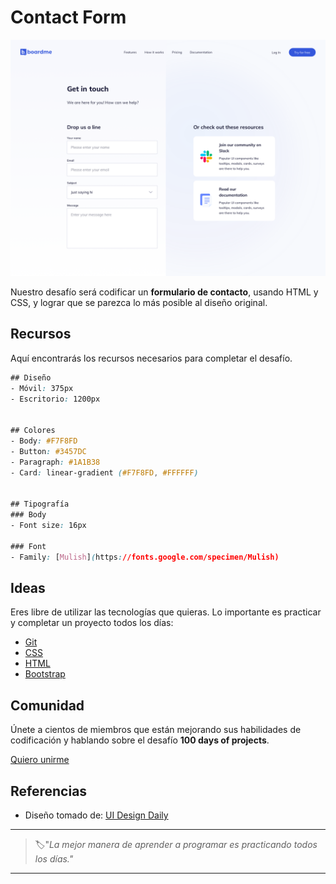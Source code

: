 # Contact Form


![contact form](./img/87-day.png)

Nuestro desafío será codificar un **formulario de contacto**, usando HTML y CSS, y lograr que se parezca lo más posible al diseño original.


## Recursos

Aquí encontrarás los recursos necesarios para completar el desafío.

```css
## Diseño
- Móvil: 375px
- Escritorio: 1200px


## Colores
- Body: #F7F8FD
- Button: #3457DC
- Paragraph: #1A1B38
- Card: linear-gradient (#F7F8FD, #FFFFFF)


## Tipografía
### Body
- Font size: 16px

### Font
- Family: [Mulish](https://fonts.google.com/specimen/Mulish)
```


## Ideas

Eres libre de utilizar las tecnologías que quieras. Lo importante es practicar y completar un proyecto todos los días:

- [Git](https://git-scm.com/)
- [CSS](https://www.w3schools.com/css/default.asp)
- [HTML](https://www.w3schools.com/html/default.asp)
- [Bootstrap](https://getbootstrap.com/)


## Comunidad

Únete a cientos de miembros que están mejorando sus habilidades de codificación y hablando sobre el desafío **100 days of projects**.

<a href="https://chat.whatsapp.com/LDaK0dksr8f7FbsTWSf0ww" class="btn">
  Quiero unirme
</a>


## Referencias

- Diseño tomado de: [UI Design Daily](https://www.uidesigndaily.com/posts/sketch-contact-form-day-1240)

---

> 🏷️"_La mejor manera de aprender a programar es practicando todos los días."_  

---